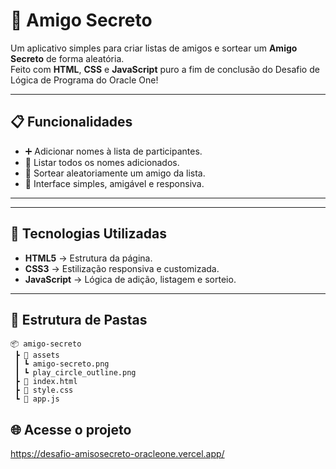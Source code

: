 # 🎁 Amigo Secreto

Um aplicativo simples para criar listas de amigos e sortear um **Amigo Secreto** de forma aleatória.  
Feito com **HTML**, **CSS** e **JavaScript** puro a fim de conclusão do Desafio de Lógica de Programa do Oracle One!

---

## 📋 Funcionalidades

- ➕ Adicionar nomes à lista de participantes.
- 📜 Listar todos os nomes adicionados.
- 🎲 Sortear aleatoriamente um amigo da lista.
- 📱 Interface simples, amigável e responsiva.

---

---

## 🚀 Tecnologias Utilizadas

- **HTML5** → Estrutura da página.
- **CSS3** → Estilização responsiva e customizada.
- **JavaScript** → Lógica de adição, listagem e sorteio.

---

## 📂 Estrutura de Pastas

```plaintext
📦 amigo-secreto
 ┣ 📂 assets
 ┃ ┗ amigo-secreto.png
 ┃ ┗ play_circle_outline.png
 ┣ 📜 index.html
 ┣ 📜 style.css
 ┗ 📜 app.js
```

 ## 🌐 Acesse o projeto

 https://desafio-amisosecreto-oracleone.vercel.app/
